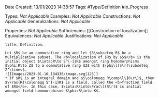 <div class="topSpace"></div>

Date Created: 13/01/2023 14:38:57
Tags: #Type/Definition #In_Progress

Types: <i>Not Applicable</i>
Examples: <i>Not Applicable</i>
Constructions: <i>Not Applicable</i>
Generalizations: <i>Not Applicable</i>

Properties: <i>Not Applicable</i>
Sufficiencies: [[Construction of localization]]
Equivalences: <i>Not Applicable</i>
Justifications: <i>Not Applicable</i>

``` ad-Definition
title: Definition.

Let $R$ be an commutative ring and let $S\subseteq R$ be a multiplicative subset. The <b>localization of $R$ by $S$</b> is the initial object $\iota:R\to S^{-1}R$ amongst ring homomorphisms $\phi:R\to Z$ to a commutative ring $Z$ with $\phi\l(S\r)\subseteq Z^\times$.
![[Images/2023-01-16_134335/image.svg|125]]
* If $R$ is an integral domain and $S\coloneqq R\comp\l\{0\r\}$, then $\Frac{R}\coloneqq S^{-1}R$ is a field, called the <b>fraction field of $R$</b>. In this case, $\iota:R\into\Frac\l(R\r)$ is initial amongst field homomorphisms $\phi:R\into K$.

```
